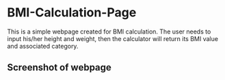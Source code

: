 # BMI-Calculation-Page

This is a simple webpage created for BMI calculation.
The user needs to input his/her height and weight, then the calculator will return its BMI value and associated category.

## Screenshot of webpage
